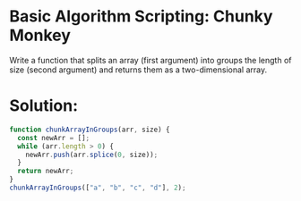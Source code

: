 # Basic Algorithm Scripting: Chunky Monkey
Write a function that splits an array (first argument) into groups the length of size (second argument) and returns them as a two-dimensional array.
# Solution:
```javascript
function chunkArrayInGroups(arr, size) {
  const newArr = [];
  while (arr.length > 0) {
    newArr.push(arr.splice(0, size));
  }
  return newArr;
}
chunkArrayInGroups(["a", "b", "c", "d"], 2);
```